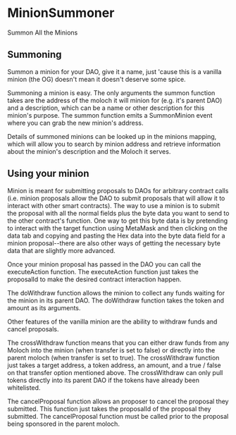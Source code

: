 # MinionSummoner
Summon All the Minions

## Summoning 
Summon a minion for your DAO, give it a name, just 'cause this is a vanilla minion (the OG) doesn't mean it doesn't deserve some spice. 

Summoning a minion is easy. The only arguments the summon function takes are the address of the moloch it will minion for (e.g. it's parent DAO) and a description, which can be a name or other description for this minion's purpose. The summon function emits a SummonMinion event where you can grab the new minion's address.

Details of summoned minions can be looked up in the minions mapping, which will allow you to search by minion address and retrieve information about the minion's description and the Moloch it serves. 

## Using your minion 

Minion is meant for submitting proposals to DAOs for arbitrary contract calls (i.e. minion proposals allow the DAO to submit proposals that will allow it to interact with other smart contracts). The way to use a minion is to submit the proposal with all the normal fields plus the byte data you want to send to the other contract's function. One way to get this byte data is by pretending to interact with the target function using MetaMask and then clicking on the data tab and copying and pasting the Hex data into the byte data field for a minion proposal--there are also other ways of getting the necessary byte data that are slightly more advanced. 

Once your minion proposal has passed in the DAO you can call the executeAction function. The executeAction function just takes the proposalId to make the desired contract interaction happen. 

The doWithdraw function allows the minion to collect any funds waiting for the minion in its parent DAO. The doWithdraw function takes the token and amount as its arguments. 

Other features of the vanilla minion are the ability to withdraw funds and cancel proposals. 

The crossWithdraw function means that you can either draw funds from any Moloch into the minion (when transfer is set to false) or directly into the parent moloch (when transfer is set to true). The crossWithdraw function just takes a target address, a token address, an amount, and a true / false on that transfer option mentioned above. The crossWithdraw can only pull tokens directly into its parent DAO if the tokens have already been whitelisted. 

The cancelProposal function allows an proposer to cancel the proposal they submitted. This function just takes the proposalId of the proposal they submitted. The cancelProposal function must be called prior to the proposal being sponsored in the parent moloch. 
